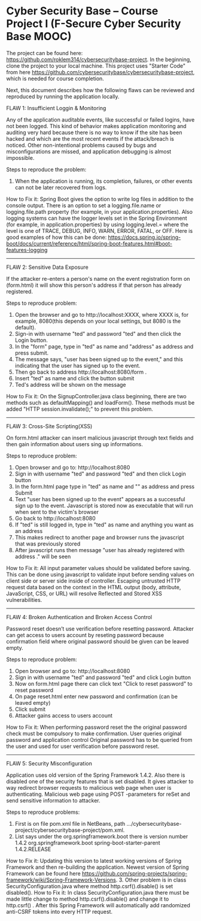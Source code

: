 # Cyber Security Base – Course Project I (F-Secure Cyber Security Base MOOC)
The project can be found here: https://github.com/roklem314/cybersecuritybase-project. 
In the beginning, clone the project to your local machine. 
This project uses "Starter Code" from here https://github.com/cybersecuritybase/cybersecuritybase-project, which is needed for course completion. 

Next, this document describes how the following flaws can be reviewed and reproduced by running the application locally.

FLAW 1: Insufficient Loggin & Monitoring

Any of the application auditable events, like successful or failed logins, have not been logged. This kind of behavior makes application monitoring and auditing very hard because there is no way to know if the site has been hacked and which are the most recent events if the attack/breach is noticed. Other non-intentional problems caused by bugs and misconfigurations are missed, and application debugging is almost impossible.

Steps to reproduce the problem:
1. When the application is running, its completion, failures, or other events can not be later recovered from logs.

How to Fix it: Spring Boot gives the option to write log files in addition to the console output. There is an option to set a logging.file.name or logging.file.path property (for example, in your application.properties). Also logging systems can have the logger levels set in the Spring Environment (for example, in application.properties) by using logging.level.<logger-name>=<level> where the level is one of TRACE, DEBUG, INFO, WARN, ERROR, FATAL, or OFF. 
Here is good examples of how this can be done: https://docs.spring.io/spring-boot/docs/current/reference/html/spring-boot-features.html#boot-features-logging

__________________________________________________


FLAW 2: Sensitive Data Exposure 

If the attacker re-enters a person's name on the event registration form on (form.html) it will show this person's address if that person has already registered.

Steps to reproduce problem:
1. Open the browser and go to http://localhost:XXXX, where XXXX is, for example, 8080(this depends on your local settings, but 8080 is the default).
3. Sign-in with username "ted" and password "ted" and then click the Login button.
4. In the "form" page, type in "ted" as name and "address" as address and press submit.
5. The message says, "user has been signed up to the event," and this indicating that the user has signed up to the event.
6. Then go back to address http://localhost:8080/form .
7. Insert "ted" as name and click the button submit
8. Ted's address will be shown on the message

How to Fix it: On the SignupController.java class beginning, there are two methods such as defaultMapping() and loadForm(). These methods must be added "HTTP session.invalidate();" to prevent this problem.

__________________________________________________

FLAW 3: Cross-Site Scripting(XSS)

On form.html attacker can insert malicious javascript through text fields and then gain information about users sing up informations.

Steps to reproduce problem:
1. Open browser and go to: http://localhost:8080
2. Sign in with username "ted" and password "ted" and then click Login button
3. In the form.html page type in "ted" as name and "<script>alert('error')</script>" as address and press Submit
4. Text "user has been signed up to the event" appears as a successful sign up to the event. Javascript is stored now as executable that will run when sent to the victim's browser
5. Go back to http://localhost:8080
6. If "ted" is still logged in, type in "ted" as name and anything you want as an address
7. This makes redirect to another page and browser runs the javascript that was previously stored
8. After javascript runs then message "user has already registered with address ." will be seen 

How to Fix it: All input parameter values should be validated before saving. This can be done using javascript to validate input before sending values on client side or server side inside of controller. Escaping untrusted HTTP request data based on the context in the HTML output (body, attribute, JavaScript, CSS, or URL) will resolve Reflected and Stored XSS vulnerabilities. 

__________________________________________________


FLAW 4: Broken Authentication and Broken Access Control

Password reset doesn’t use verification before resetting password. Attacker can get access to users account by reseting password because confirmation field where original password should be given can be leaved empty.

Steps to reproduce problem:
1. Open browser and go to: http://localhost:8080
2. Sign in with username "ted" and password "ted" and click Login button
3. Now on form.html page there can click text "Click to reset password" to reset password
4. On page reset.html enter new password and confirmation (can be leaved empty)
5. Click submit
6. Attacker gains access to users account 

How to Fix it: When performing password reset the  the original password check must be compulsory to make confirmation. User queries original password and application control  Original password has to be queried from the user and used for user verification before password reset.

__________________________________________________


FLAW 5: Security Misconfiguration

Application uses old version of the Spring Framework 1.4.2. Also there is disabled one of the security features that is set disabled. It gives attacker to way redirect browser requests to malicious web page when user is authenticating. 
Malicious web page using POST -parameters for reSet and send sensitive information to attacker.

Steps to reproduce problems:

1. First is on file pom.xml file in NetBeans, path …/cybersecuritybase-project/cybersecuritybase-project/pom.xml.
2. List says under the org.springframework.boot there is version number 1.4.2
        <parent>
            <groupId>org.springframework.boot</groupId>
            <artifactId>spring-boot-starter-parent</artifactId>
            <version>1.4.2.RELEASE</version>
        </parent>

How to Fix it: Updating this version to latest working versions of Spring Framework and then re-building the application. Newest version of Spring Framework can be found here https://github.com/spring-projects/spring-framework/wiki/Spring-Framework-Versions.
3. Other problem is in class SecurityConfiguration.java where method http.csrf().disable() is set disabled(). 
How to Fix it: In class SecurityConfiguration.java there must be made little change to method http.csrf().disable() and change it to http.csrf() . After this Spring Framework will automatically add randomized anti-CSRF tokens into every HTTP request. 
